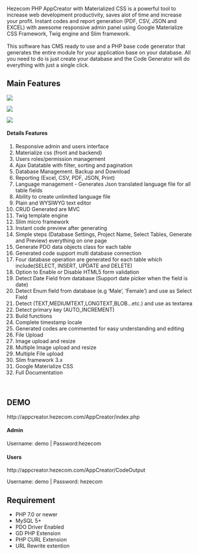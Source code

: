 <p>Hezecom PHP AppCreator with Materialized CSS is a powerful tool to increase web development productivity, saves alot of time and increase your profit. Instant codes and report generation (PDF, CSV, JSON and EXCEL) with awesome responsive admin panel using Google Materialize CSS Framework, Twig engine and Slim framework.<br><br>This software has CMS ready to use and  a PHP base code generator that generates the entire module for your application base on your database. All you need to do is just create your database and the Code Generator will do everything with just a single click.
</p>

<h2>Main Features</h2>

<p><img src="http://appcreator.hezecom.com/images/page.png"></p>
<p><a href="http://appcreator.hezecom.com"><img src="http://appcreator.hezecom.com/images/demo.png"></a></p>
<p><a href="#"><img src="http://appcreator.hezecom.com/images/download.png"></a></p>
<p>
<h4>Details Features</h4>
<ol>
    <li>Responsive admin and users interface</li>
    <li>Materialize css (front and backend)</li>
    <li>Users roles/permission management</li>
    <li>Ajax Datatable with filter, sorting and pagination</li>
    <li>Database Management. Backup and Download</li>
    <li>Reporting (Excel, CSV, PDF, JSON, Print)</li>
    <li>Language management - Generates Json translated language file for all table fields</li>
    <li>Ability to create unlimited language file</li>
    <li>Plain and WYSIWYG text editor</li>
    <li>CRUD Generated are MVC</li>
    <li>Twig template engine</li>
    <li>Slim micro framework</li>
    <li>Instant code preview after generating</li>
    <li>Simple steps (Database Settings, Project Name, Select Tables, Generate and Preview) everything on one page</li>
    <li>Generate PDO data objects class for each table</li>
    <li>Generated code support multi database connection</li>
    <li>Four database operation are generated for each table which include(SELECT, INSERT, UPDATE and DELETE)</li>
    <li>Option to Enable or Disable HTML5 form validation</li>
    <li>Detect Date Field from database (Support date picker when the field is date)</li>
    <li>Detect Enum field from database (e.g ‘Male’, ‘Female’) and use as Select Field</li>
    <li>Detect (TEXT,MEDIUMTEXT,LONGTEXT,BLOB…etc.) and use as textarea</li>
    <li>Detect primary key (AUTO_INCREMENT)</li>
    <li>Build functions</li>
    <li>Complete timestamp locale</li>
    <li>Generated codes are commented for easy understanding and editing</li>
    <li>File Upload</li>
    <li>Image upload and resize</li>
    <li>Multiple Image upload and resize</li>
    <li>Multiple File upload</li>
    <li>Slim framework 3.x</li>
    <li>Google Materialize CSS</li>
    <li>Full Documentation</li>
</ol>

<br>
<h2> DEMO</h2>
<p>http://appcreator.hezecom.com/AppCreator/index.php <br>
<h4>Admin</h4>
<p>Username: demo | Password:hezecom
<h4>Users</h4>
http://appcreator.hezecom.com/AppCreator/CodeOutput
<p>Username: demo	| Password: hezecom

<h2>Requirement</h2>
<ul>
<li>PHP 7.0 or newer</li>
<li>MySQL 5+</li>
<li>PDO Driver Enabled</li>
<li>GD PHP Extension </li>
<li>PHP CURL Extension</li>
<li>URL Rewrite extention</li>
</ul>

